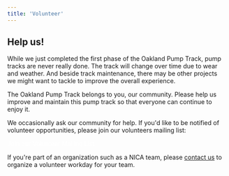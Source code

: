 ```yaml
---
title: 'Volunteer'
---
```


## Help us!

While we just completed the first phase of the Oakland Pump Track, pump tracks are never really done. The track will change over time due to wear and weather. And beside track maintenance, there may be other projects we might want to tackle to improve the overall experience.

The Oakland Pump Track belongs to you, our community. Please help us improve and maintain this pump track so that everyone can continue to enjoy it.

We occasionally ask our community for help. If you'd like to be notified of volunteer opportunities, please join our volunteers mailing list:

<p class="text-center">
<a class="font-sans hover:bg-red-800 font-bold text-xl uppercase no-underline bg-red-700 text-white rounded-full py-2 px-4" href="https://groups.google.com/forum/#!forum/oakland-pump-track-volunteers/join" target="_blank" style="color:#fff;text-decoration:none">Join our Volunteer Mailing List</a>
</p>

If you're part of an organization such as a NICA team, please [contact us](mailto:rich.manalang@gmail.com?subject=We'd+like+to+volunteer+with+the+pump+track!) to organize a volunteer workday for your team.